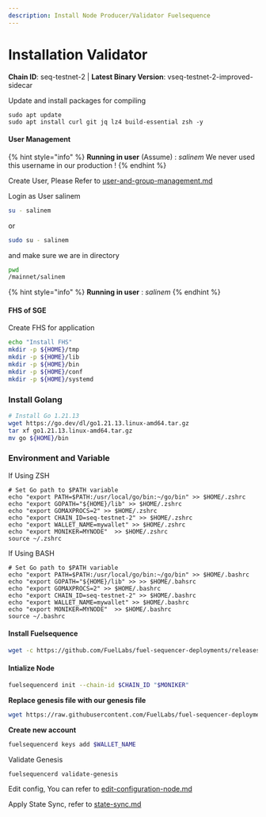 ```yaml
---
description: Install Node Producer/Validator Fuelsequence
---
```


# Installation Validator

**Chain ID**: seq-testnet-2 | **Latest Binary Version**: vseq-testnet-2-improved-sidecar

Update and install packages for compiling

```
sudo apt update
sudo apt install curl git jq lz4 build-essential zsh -y
```

#### User Management

{% hint style="info" %}
**Running in user** (Assume) : _salinem_ We never used this username in our production !
{% endhint %}

Create User, Please Refer to [user-and-group-management.md](../../../security/user-and-group-management.md "mention")

Login as User salinem

```bash
su - salinem
```

or

```bash
sudo su - salinem
```

and make sure we are in directory

```bash
pwd
/mainnet/salinem
```

{% hint style="info" %}
**Running in user** : _salinem_
{% endhint %}

#### FHS of SGE

Create FHS for application

```bash
echo "Install FHS"
mkdir -p ${HOME}/tmp
mkdir -p ${HOME}/lib
mkdir -p ${HOME}/bin
mkdir -p ${HOME}/conf
mkdir -p ${HOME}/systemd
```

### Install Golang

```bash
# Install Go 1.21.13
wget https://go.dev/dl/go1.21.13.linux-amd64.tar.gz
tar xf go1.21.13.linux-amd64.tar.gz
mv go ${HOME}/bin
```


### Environment and Variable
If Using ZSH
```
# Set Go path to $PATH variable
echo "export PATH=$PATH:/usr/local/go/bin:~/go/bin" >> $HOME/.zshrc
echo "export GOPATH="${HOME}/lib" >> $HOME/.zshrc
echo "export GOMAXPROCS=2" >> $HOME/.zshrc
echo "export CHAIN_ID=seq-testnet-2" >> $HOME/.zshrc
echo "export WALLET_NAME=mywallet" >> $HOME/.zshrc
echo "export MONIKER=MYNODE"  >> $HOME/.zshrc
source ~/.zshrc
```


If Using BASH
```
# Set Go path to $PATH variable
echo "export PATH=$PATH:/usr/local/go/bin:~/go/bin" >> $HOME/.bashrc
echo "export GOPATH="${HOME}/lib" >> >> $HOME/.bahsrc
echo "export GOMAXPROCS=2" >> $HOME/.bashrc
echo "export CHAIN_ID=seq-testnet-2" >> $HOME/.bashrc
echo "export WALLET_NAME=mywallet" >> $HOME/.bashrc
echo "export MONIKER=MYNODE"  >> $HOME/.bashrc
source ~/.bashrc
```


#### Install Fuelsequence

```bash
wget -c https://github.com/FuelLabs/fuel-sequencer-deployments/releases/download/seq-testnet-2-improved-sidecar/fuelsequencerd-seq-testnet-2-improved-sidecar-linux-amd64 -O ${HOME}/bin/fuelsequencerd
```


#### Intialize Node

```bash
fuelsequencerd init --chain-id $CHAIN_ID "$MONIKER"
```

**Replace genesis file with our genesis file**

```bash
wget https://raw.githubusercontent.com/FuelLabs/fuel-sequencer-deployments/refs/heads/main/seq-testnet-2/genesis.json -O $HOME/.fuelsequencer/config/genesis.json
```

<!-- **Download data Fuelsequence / oracle scripts files, and store in $HOME/.fuelsequencer/files**

```bash
wget -qO- $BIN_FILES_URL | tar xvz -C $HOME/.fuelsequencer/
``` -->

**Create new account**

```bash
fuelsequencerd keys add $WALLET_NAME
```

Validate Genesis

```
fuelsequencerd validate-genesis
```

Edit config, You can refer to [edit-configuration-node.md](edit-configuration-node.md "mention")

Apply State Sync, refer to [state-sync.md](../infrastructures/statesync.md "mention")
